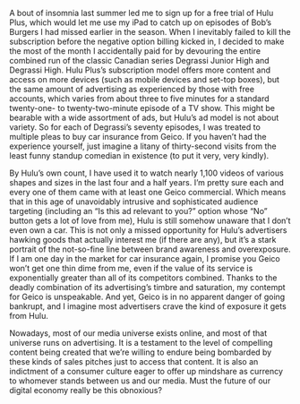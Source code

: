 

A bout of insomnia last summer led me to sign up for a free trial of Hulu Plus, which would let me use my iPad
to catch up on episodes of Bob’s Burgers I had missed earlier in the season. When I inevitably failed to
kill the subscription before the negative option billing kicked in, I decided to make the most of the month I
accidentally paid for by devouring the entire combined run of the classic Canadian series Degrassi Junior High
and Degrassi High. Hulu Plus’s subscription model offers more content and access on more devices (such as
mobile devices and set-top boxes), but the same amount of advertising as experienced by those with free
accounts, which varies from about three to five minutes for a standard twenty-one- to twenty-two-minute
episode of a TV show. This might be bearable with a wide assortment of ads, but Hulu’s ad model is not about
variety. So for each of Degrassi’s seventy episodes, I was treated to multiple pleas to buy car insurance
from Geico. If you haven’t had the experience yourself, just imagine a litany of thirty-second visits from
the least funny standup comedian in existence (to put it very, very kindly).

By Hulu’s own count, I have used it to watch nearly 1,100 videos of various shapes and sizes in the last
four and a half years. I’m pretty sure each and every one of them came with at least one Geico commercial.
Which means that in this age of unavoidably intrusive and sophisticated audience targeting (including an “Is
this ad relevant to you?” option whose “No” button gets a lot of love from me), Hulu is still somehow
unaware that I don’t even own a car. This is not only a missed opportunity for Hulu’s advertisers hawking
goods that actually interest me (if there are any), but it’s a stark portrait of the not-so-fine line
between brand awareness and overexposure. If I am one day in the market for car insurance again, I promise you
Geico won’t get one thin dime from me, even if the value of its service is exponentially greater than all of
its competitors combined. Thanks to the deadly combination of its advertising’s timbre and saturation, my
contempt for Geico is unspeakable. And yet, Geico is in no apparent danger of going bankrupt, and I imagine
most advertisers crave the kind of exposure it gets from Hulu.

Nowadays, most of our media universe exists online, and most of that universe runs on advertising. It is a
testament to the level of compelling content being created that we’re willing to endure being bombarded by
these kinds of sales pitches just to access that content. It is also an indictment of a consumer culture eager
to offer up mindshare as currency to whomever stands between us and our media. Must the future of our digital
economy really be this obnoxious?